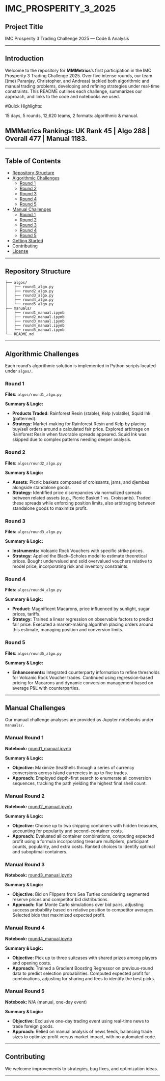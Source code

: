 # IMC_PROSPERITY_3_2025

## Project Title

IMC Prosperity 3 Trading Challenge 2025 — Code & Analysis

---

## Introduction

Welcome to the repository for **MMMetrics**’s first participation in the IMC Prosperity 3 Trading Challenge 2025. Over five intense rounds, our team [(me) Paranjay, Christopher, and Andreas) tackled both algorithmic and manual trading problems, developing and refining strategies under real-time constraints. This README outlines each challenge, summarizes our approach, and links to the code and notebooks we used.

#Quick Highlights:

15 days, 5 rounds, 12,620 teams, 2 formats: algorithmic & manual.

## MMMetrics Rankings: UK Rank 45 | Algo 288 | Overall 477 | Manual 1183.


---

## Table of Contents

- [Repository Structure](#repository-structure)
- [Algorithmic Challenges](#algorithmic-challenges)
  - [Round 1](#round-1)
  - [Round 2](#round-2)
  - [Round 3](#round-3)
  - [Round 4](#round-4)
  - [Round 5](#round-5)
- [Manual Challenges](#manual-challenges)
  - [Round 1](#manual-round-1)
  - [Round 2](#manual-round-2)
  - [Round 3](#manual-round-3)
  - [Round 4](#manual-round-4)
  - [Round 5](#manual-round-5)
- [Getting Started](#getting-started)
- [Contributing](#contributing)
- [License](#license)

---

## Repository Structure

```
├── algos/
│   ├── round1_algo.py
│   ├── round2_algo.py
│   ├── round3_algo.py
│   ├── round4_algo.py
│   └── round5_algo.py
├── manuals/
│   ├── round1_manual.ipynb
│   ├── round2_manual.ipynb
│   ├── round3_manual.ipynb
│   ├── round4_manual.ipynb
│   └── round5_manual.ipynb
└── README.md
```

---

## Algorithmic Challenges

Each round’s algorithmic solution is implemented in Python scripts located under `algos/`.

### Round 1
**Files:** `algos/round1_algo.py`

**Summary & Logic:**
- **Products Traded:** Rainforest Resin (stable), Kelp (volatile), Squid Ink (patterned).
- **Strategy:** Market-making for Rainforest Resin and Kelp by placing buy/sell orders around a calculated fair price. Explored arbitrage on Rainforest Resin when favorable spreads appeared. Squid Ink was skipped due to complex patterns needing deeper analysis.

### Round 2
**Files:** `algos/round2_algo.py`

**Summary & Logic:**
- **Assets:** Picnic baskets composed of croissants, jams, and djembes alongside standalone goods.
- **Strategy:** Identified price discrepancies via normalized spreads between related assets (e.g., Picnic Basket 1 vs. Croissants). Traded these spreads while enforcing position limits, also arbitraging between standalone goods to maximize profit.

### Round 3
**Files:** `algos/round3_algo.py`

**Summary & Logic:**
- **Instruments:** Volcanic Rock Vouchers with specific strike prices.
- **Strategy:** Applied the Black–Scholes model to estimate theoretical prices. Bought undervalued and sold overvalued vouchers relative to model price, incorporating risk and inventory constraints.

### Round 4
**Files:** `algos/round4_algo.py`

**Summary & Logic:**
- **Product:** Magnificent Macarons, price influenced by sunlight, sugar prices, tariffs.
- **Strategy:** Trained a linear regression on observable factors to predict fair price. Executed a market-making algorithm placing orders around this estimate, managing position and conversion limits.

### Round 5
**Files:** `algos/round5_algo.py`

**Summary & Logic:**
- **Enhancements:** Integrated counterparty information to refine thresholds for Volcanic Rock Voucher trades. Continued using regression-based pricing for Macarons and dynamic conversion management based on average P&L with counterparties.

---

## Manual Challenges

Our manual challenge analyses are provided as Jupyter notebooks under `manuals/`.

### Manual Round 1
**Notebook:** [round1_manual.ipynb](https://colab.research.google.com/drive/1ml7Kb3FU4hBnK5ksxMXipbJbVVyAyvGO?usp=sharing)

**Summary & Logic:**
- **Objective:** Maximize SeaShells through a series of currency conversions across island currencies in up to five trades.
- **Approach:** Employed depth-first search to enumerate all conversion sequences, tracking the path yielding the highest final shell count.

### Manual Round 2
**Notebook:** [round2_manual.ipynb](https://colab.research.google.com/drive/1PObQOfA3HKPnB3rqRDNs5rGbFs3D9Ovc?usp=sharing)

**Summary & Logic:**
- **Objective:** Choose up to two shipping containers with hidden treasures, accounting for popularity and second-container costs.
- **Approach:** Evaluated all container combinations, computing expected profit using a formula incorporating treasure multipliers, participant counts, popularity, and extra costs. Ranked choices to identify optimal and suboptimal containers.

### Manual Round 3
**Notebook:** [round3_manual.ipynb](https://colab.research.google.com/drive/1KN8yyezpNHLZNMIXXFIZGgoPOUuZCTU0?usp=sharing)

**Summary & Logic:**
- **Objective:** Bid on Flippers from Sea Turtles considering segmented reserve prices and competitor bid distributions.
- **Approach:** Ran Monte Carlo simulations over bid pairs, adjusting success probability based on relative position to competitor averages. Selected bids that maximized expected profit.

### Manual Round 4
**Notebook:** [round4_manual.ipynb](https://colab.research.google.com/drive/1sRLZFBU8cXhf0PMpMUEKgYLliJap1XPy?usp=sharing)

**Summary & Logic:**
- **Objective:** Pick up to three suitcases with shared prizes among players and opening costs.
- **Approach:** Trained a Gradient Boosting Regressor on previous-round data to predict selection probabilities. Computed expected profit for combinations, adjusting for sharing and fees to identify the best picks.

### Manual Round 5
**Notebook:** N/A (manual, one-day event)

**Summary & Logic:**
- **Objective:** Exclusive one-day trading event using real-time news to trade foreign goods.
- **Approach:** Relied on manual analysis of news feeds, balancing trade sizes to optimize profit versus market impact, with no automated code.

---

## Contributing

We welcome improvements to strategies, bug fixes, and optimization ideas.

---


